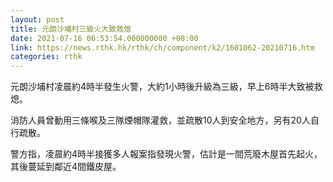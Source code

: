 ```yaml
---
layout: post
title: 元朗沙埔村三級火大致救熄
date: 2021-07-16 06:53:54.000000000 +08:00
link: https://news.rthk.hk/rthk/ch/component/k2/1601062-20210716.htm
categories: rthk
---
```


元朗沙埔村凌晨約4時半發生火警，大約1小時後升級為三級，早上6時半大致被救熄。

消防人員曾動用三條喉及三隊煙帽隊灌救，並疏散10人到安全地方，另有20人自行疏散。

警方指，凌晨約4時半接獲多人報案指發現火警，估計是一間荒廢木屋首先起火，其後蔓延到鄰近4間鐵皮屋。

